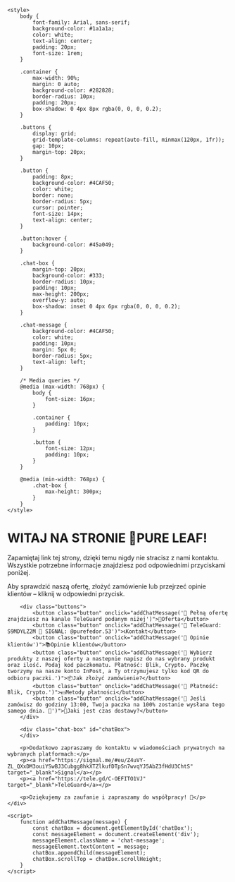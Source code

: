 
<html lang="pl">
<head>
    <meta charset="UTF-8">
    <meta name="viewport" content="width=device-width, initial-scale=1.0">

    <style>
        body {
            font-family: Arial, sans-serif;
            background-color: #1a1a1a;
            color: white;
            text-align: center;
            padding: 20px;
            font-size: 1rem;
        }

        .container {
            max-width: 90%;
            margin: 0 auto;
            background-color: #282828;
            border-radius: 10px;
            padding: 20px;
            box-shadow: 0 4px 8px rgba(0, 0, 0, 0.2);
        }

        .buttons {
            display: grid;
            grid-template-columns: repeat(auto-fill, minmax(120px, 1fr));
            gap: 10px;
            margin-top: 20px;
        }

        .button {
            padding: 8px;
            background-color: #4CAF50;
            color: white;
            border: none;
            border-radius: 5px;
            cursor: pointer;
            font-size: 14px;
            text-align: center;
        }

        .button:hover {
            background-color: #45a049;
        }

        .chat-box {
            margin-top: 20px;
            background-color: #333;
            border-radius: 10px;
            padding: 10px;
            max-height: 200px;
            overflow-y: auto;
            box-shadow: inset 0 4px 6px rgba(0, 0, 0, 0.2);
        }

        .chat-message {
            background-color: #4CAF50;
            color: white;
            padding: 10px;
            margin: 5px 0;
            border-radius: 5px;
            text-align: left;
        }

        /* Media queries */
        @media (max-width: 768px) {
            body {
                font-size: 16px;
            }

            .container {
                padding: 10px;
            }

            .button {
                font-size: 12px;
                padding: 10px;
            }
        }

        @media (min-width: 768px) {
            .chat-box {
                max-height: 300px;
            }
        }
    </style>
</head>
<body>
    <div class="container">
        <h1>WITAJ NA STRONIE 🌿PURE LEAF!</h1>
        <p>Zapamiętaj link tej strony, dzięki temu nigdy nie stracisz z nami kontaktu. Wszystkie potrzebne informacje znajdziesz pod odpowiednimi przyciskami poniżej.</p>
        <p>Aby sprawdzić naszą ofertę, złożyć zamówienie lub przejrzeć opinie klientów – kliknij w odpowiedni przycisk.</p>

        <div class="buttons">
            <button class="button" onclick="addChatMessage('🔶 Pełną ofertę znajdziesz na kanale TeleGuard podanym niżej')">📜Oferta</button>
            <button class="button" onclick="addChatMessage('🔶 TeleGuard: S9MDYLZ2M 🔹 SIGNAL: @purefedor.53')">📞Kontakt</button>
            <button class="button" onclick="addChatMessage('🔶 Opinie klientów')">📚Opinie klientów</button>
            <button class="button" onclick="addChatMessage('🔶 Wybierz produkty z naszej oferty a nastepnie napisz do nas wybrany produkt oraz ilość. Podaj kod paczkomatu. Płatność: Blik, Crypto. Paczkę tworzymy na nasze konto InPost, a Ty otrzymujesz tylko kod QR do odbioru paczki.')">📦Jak złożyć zamówienie?</button>
            <button class="button" onclick="addChatMessage('🔶 Płatność: Blik, Crypto.')">💵Metody płatności</button>
            <button class="button" onclick="addChatMessage('🔶 Jeśli zamówisz do godziny 13:00, Twoja paczka na 100% zostanie wysłana tego samego dnia. 🚀')">📲Jaki jest czas dostawy?</button>
        </div>

        <div class="chat-box" id="chatBox">
        </div>

        <p>Dodatkowo zapraszamy do kontaktu w wiadomościach prywatnych na wybranych platformach:</p>
        <p><a href="https://signal.me/#eu/Z4uVY-ZL_QXxDM3ouiYSwBJ3Cubgg8hkXTZlkufDTpSn7wvqYJ5AbZ3fHdU3ChtS" target="_blank">Signal</a></p>
        <p><a href="https://tele.gd/C-OEFITO1VJ" target="_blank">TeleGuard</a></p>

        <p>Dziękujemy za zaufanie i zapraszamy do współpracy! 💝</p>
    </div>

    <script>
        function addChatMessage(message) {
            const chatBox = document.getElementById('chatBox');
            const messageElement = document.createElement('div');
            messageElement.className = 'chat-message';
            messageElement.textContent = message;
            chatBox.appendChild(messageElement);
            chatBox.scrollTop = chatBox.scrollHeight;
        }
    </script>
</body>
</html>
